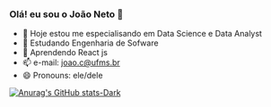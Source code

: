 ### Olá! eu sou o João Neto 👋


- 🔭 Hoje estou me especialisando em Data Science e Data Analyst
- 🌱 Estudando Engenharia de Sofware 
- 💬 Aprendendo React js
- 📫 e-mail: joao.c@ufms.br
- 😄 Pronouns: ele/dele

[![Anurag's GitHub stats-Dark](https://github-readme-stats.vercel.app/api?username=joaoneto-git&show_icons=true&theme=react#react)](https://github.com/joaoneto-git/github-readme-stats#react)
